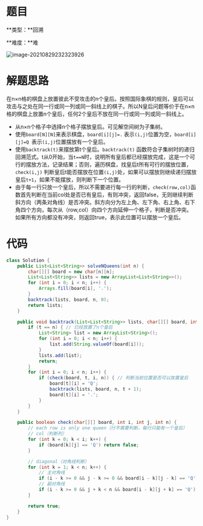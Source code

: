 # 题目

**类型：**回溯

**难度：**难

![image-20210829232323926](https://gitee.com/janeroad/iamge-cloud/raw/master/NoteImage/image-20210829232323926.png)







# 解题思路

在n×n格的棋盘上放置彼此不受攻击的n个皇后。按照国际象棋的规则，皇后可以攻击与之处在同一行或同一列或同一斜线上的棋子。所以N皇后问题等价于在n×n格的棋盘上放置n个皇后，任何2个皇后不放在同一行或同一列或同一斜线上。



- 从n×n个格子中选择n个格子摆放皇后。可见解空间树为子集树。
- 使用`board[N][N]`来表示棋盘，`board[i][j]=.` 表示`(i,j)`位置为空，`board[i][j]=Q `表示`(i,j)`位置摆放有一个皇后。
- 使用`backtrack(t)`来摆放第t个皇后。`backtrack(t)` 函数符合子集树时的递归回溯范式。t从0开始，当`t==N`时，说明所有皇后都已经摆放完成，这是一个可行的摆放方法，记录结果；否则，遍历棋盘，找皇后t所有可行的摆放位置，`check(i,j)` 判断皇后t能否摆放在位置`(i,j)`处，如果可以摆放则继续递归摆放皇后`t+1`，如果不能摆放，则判断下一个位置。
- 由于每一行只放一个皇后，所以不需要进行每一行的判断，`check(row,col)`函数首先判断在当前col处是否已有皇后，有则冲突，返回false，无则继续判断斜方向（两条对角线）是否冲突。斜方向分为左上角、左下角、右上角、右下角四个方向，每次从（row,col）向四个方向延伸一个格子，判断是否冲突。如果所有方向都没有冲突，则返回true，表示此位置可以摆放一个皇后。

 







# 代码

```java
class Solution {
    public List<List<String>> solveNQueens(int n) {
        char[][] board = new char[n][n];
        List<List<String>> lists = new ArrayList<List<String>>();
        for (int i = 0; i < n; i++) {
            Arrays.fill(board[i], '.');
        }
        backtrack(lists, board, n, 0);
        return lists;
    }

    public void backtrack(List<List<String>> lists, char[][] board, int n, int t) {
        if (t == n) { // 已经放置了n个皇后
            List<String> list = new ArrayList<String>();
            for (int i = 0; i < n; i++) {
                list.add(String.valueOf(board[i]));
            }
            lists.add(list);
            return;
        }
        for (int i = 0; i < n; i++) {
            if (check(board, t, i, n)) { // 判断当前位置是否可以放置皇后
                board[t][i] = 'Q';
                backtrack(lists, board, n, t + 1);
                board[t][i] = '.';
            }
        }
    }

    public boolean check(char[][] board, int i, int j, int n) {
        // each row is only one queen（行不需要判断，每行只能有一个皇后）
        // col（判断列）
        for (int k = 0; k < i; k++) {
            if (board[k][j] == 'Q') return false;
        }

        // diagonal（对角线判断）
        for (int k = 1; k < n; k++) {
            // 主对角线
            if (i - k >= 0 && j - k >= 0 && board[i - k][j - k] == 'Q') return false;
            // 副对角线
            if (i - k >= 0 && j + k < n && board[i - k][j + k] == 'Q') return false;
        }

        return true;
    }
}

```

